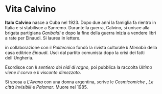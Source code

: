 # Vita Calvino

__Italo Calvino__ nasce a Cuba nel 1923. Dopo due anni la famiglia fa rientro in Italia e si stabilisce a Sanremo. Durante la guerra, Calvino, si unisce alla brigata partigiana _Garibaldi_ e dopo la fine della guerra inizia a vendere libri a rate per Einaudi. Si laurea in lettere.

in collaborazione con il _Politecnico_ fondò la rivista culturale _Il Menabò_  della casa editrice _Einaudi_. Uscì dal partito comunista dopo la crisi dei fatti dell'Ungheria.

Esordisce con _Il sentiero dei nidi di ragno_, poi pubblica la raccolta _Ultimo viene il corvo_ e _Il visconte dimezzato_.

Si sposa a _L'Avana_ con una donna argentina, scrive le _Cosmicomiche_ , _Le città invisibili_ e _Palomar_. Muore nel 1985.

